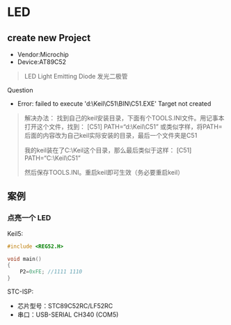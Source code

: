 # LED
## create new Project
- Vendor:Microchip
- Device:AT89C52

> LED
> Light Emitting Diode 发光二极管

Question
- Error: failed to execute 'd:\Keil\C51\BIN\C51.EXE' Target not created
> 解决办法：
> 找到自己的keil安装目录，下面有个TOOLS.INI文件。用记事本打开这个文件，找到：
> [C51] PATH=“d:\Keil\C51”
> 或类似字样，将PATH=后面的内容改为自己keil实际安装的目录，最后一个文件夹是C51
> 
> 我的keil装在了C:\Keil这个目录，那么最后类似于这样：
> [C51]
> PATH=“C:\Keil\C51”
> 
> 然后保存TOOLS.INI。重启keil即可生效（务必要重启keil）

## 案例
### 点亮一个 LED
Keil5:
```c
#include <REG52.H>

void main()
{
	P2=0xFE; //1111 1110
}
```

STC-ISP:
- 芯片型号：STC89C52RC/LF52RC
- 串口：USB-SERIAL CH340 (COM5)

